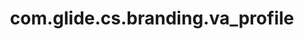 ---
weight: 954
layout: page
title: com.glide.cs.branding.va_profile
description: ""
value: "0ca39ea2872303002ae97e2526cb0b70"
---